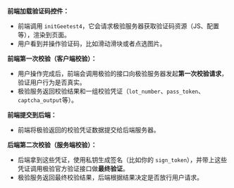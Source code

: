 **前端加载验证码控件：**

- 前端调用 `initGeetest4`，它会请求极验服务器获取验证码资源（JS、配置等），渲染到页面。
- 用户看到并操作验证码，比如滑动滑块或者点选图片。

**前端第一次校验（客户端校验）：**

- 用户操作完成后，前端会调用极验的接口向极验服务器发起**第一次校验请求**，验证用户行为是否真实。
- 极验服务返回校验结果和一组校验凭证（`lot_number`、`pass_token`、`captcha_output`等）。

**前端提交到后端：**

- 前端将极验返回的校验凭证数据提交给后端服务器。

**后端第二次校验（服务端校验）：**

- 后端拿到这些凭证，使用私钥生成签名（比如你的 `sign_token`），并带上这些凭证调用极验官方验证接口做**最终验证**。
- 极验服务返回最终校验结果，后端根据结果决定是否放行用户请求。